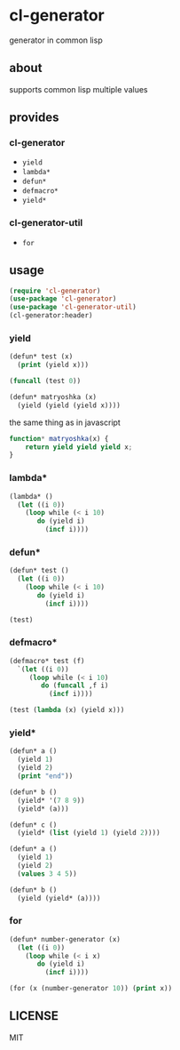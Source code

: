 # cl-generator
generator in common lisp

## about
supports common lisp multiple values

## provides

### cl-generator
* `yield`
* `lambda*`
* `defun*`
* `defmacro*`
* `yield*`

### cl-generator-util
* `for`

## usage
``` lisp
(require 'cl-generator)
(use-package 'cl-generator)
(use-package 'cl-generator-util)
(cl-generator:header)
```

### yield
``` lisp
(defun* test (x)
  (print (yield x)))

(funcall (test 0))
```

``` lisp
(defun* matryoshka (x)
  (yield (yield (yield x))))
```
the same thing as in javascript
``` javascript
function* matryoshka(x) {
	return yield yield yield x;
}
```
### lambda*
``` lisp
(lambda* ()
  (let ((i 0))
    (loop while (< i 10)
       do (yield i)
         (incf i))))
```

### defun*
``` lisp
(defun* test ()
  (let ((i 0))
    (loop while (< i 10)
       do (yield i)
         (incf i))))

(test)
```

### defmacro*
``` lisp
(defmacro* test (f)
  `(let ((i 0))
     (loop while (< i 10)
        do (funcall ,f i)
          (incf i))))

(test (lambda (x) (yield x)))
```

### yield*
``` lisp
(defun* a ()
  (yield 1)
  (yield 2)
  (print "end"))

(defun* b ()
  (yield* '(7 8 9))
  (yield* (a)))

(defun* c ()
  (yield* (list (yield 1) (yield 2))))
```

``` lisp
(defun* a ()
  (yield 1)
  (yield 2)
  (values 3 4 5))

(defun* b ()
  (yield (yield* (a))))
```

### for
``` lisp
(defun* number-generator (x)
  (let ((i 0))
    (loop while (< i x)
       do (yield i)
         (incf i))))

(for (x (number-generator 10)) (print x))
```

## LICENSE
MIT
